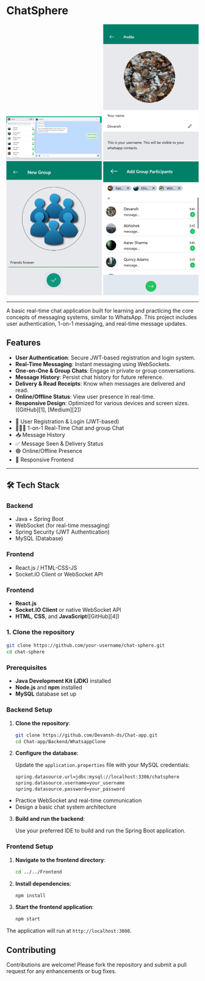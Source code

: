 # ChatSphere

<p align="center">
  <img src="screenshots/dashboard.png" alt="Dashboard" width="250"/>
  <img src="screenshots/profile.png" alt="Profile" width="250"/>
  <img src="screenshots/namegroup.png" alt="Name group" width="250"/>
  <img src="screenshots/creategroup.png" alt="Create group" width="250"/>
</p>

---

A basic real-time chat application built for learning and practicing the core concepts of messaging systems, similar to WhatsApp. This project includes user authentication, 1-on-1 messaging, and real-time message updates.

## Features

* **User Authentication**: Secure JWT-based registration and login system.
* **Real-Time Messaging**: Instant messaging using WebSockets.
* **One-on-One & Group Chats**: Engage in private or group conversations.
* **Message History**: Persist chat history for future reference.
* **Delivery & Read Receipts**: Know when messages are delivered and read.
* **Online/Offline Status**: View user presence in real-time.
* **Responsive Design**: Optimized for various devices and screen sizes.([GitHub][1], [Medium][2])

- 🔐 User Registration & Login (JWT-based)
- 🧑‍🤝‍🧑 1-on-1 Real-Time Chat and group Chat
- 📥 Message History
- ✅ Message Seen & Delivery Status
- 🟢 Online/Offline Presence
- 📱 Responsive Frontend

---

## 🛠️ Tech Stack

### Backend

- Java + Spring Boot
- WebSocket (for real-time messaging)
- Spring Security (JWT Authentication)
- MySQL (Database)

### Frontend

- React.js / HTML-CSS-JS
- Socket.IO Client or WebSocket API

### Frontend

* **React.js**
* **Socket.IO Client** or native WebSocket API
* **HTML**, **CSS**, and **JavaScript**([GitHub][4])

### 1. Clone the repository

```bash
git clone https://github.com/your-username/chat-sphere.git
cd chat-sphere
```

### Prerequisites

* **Java Development Kit (JDK)** installed
* **Node.js** and **npm** installed
* **MySQL** database set up

### Backend Setup

1. **Clone the repository**:

   ```bash
   git clone https://github.com/Devansh-ds/Chat-app.git
   cd Chat-app/Backend/WhatsappClone
   ```



2. **Configure the database**:

   Update the `application.properties` file with your MySQL credentials:

   ```properties
   spring.datasource.url=jdbc:mysql://localhost:3306/chatsphere
   spring.datasource.username=your_username
   spring.datasource.password=your_password
   ```

- Practice WebSocket and real-time communication
- Design a basic chat system architecture


3. **Build and run the backend**:

   Use your preferred IDE to build and run the Spring Boot application.

### Frontend Setup

1. **Navigate to the frontend directory**:

   ```bash
   cd ../../Frontend
   ```



2. **Install dependencies**:

   ```bash
   npm install
   ```



3. **Start the frontend application**:

   ```bash
   npm start
   ```



The application will run at `http://localhost:3000`.

## Contributing

Contributions are welcome! Please fork the repository and submit a pull request for any enhancements or bug fixes.
